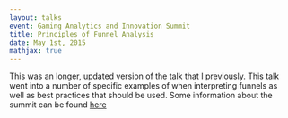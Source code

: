 ```yaml
---
layout: talks
event: Gaming Analytics and Innovation Summit 
title: Principles of Funnel Analysis 
date: May 1st, 2015 
mathjax: true
---
```


This was an longer, updated version of the talk that I previously. This talk went into a number of specific examples of when interpreting funnels as well as best practices that should be used. Some information about the summit can be found [here](http://ie.theinnovationenterprise.com/eb/GamingAnalytics-Brochure.pdf) 

